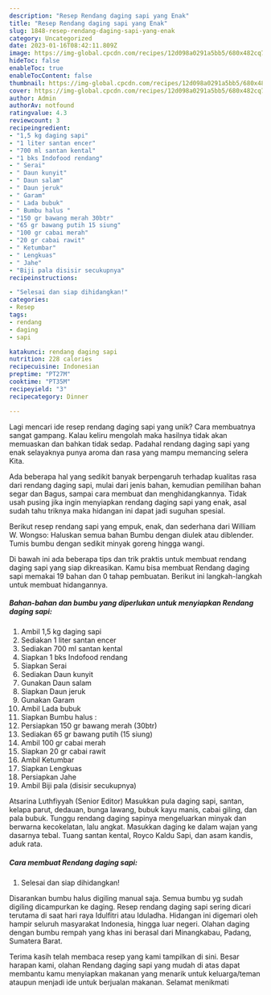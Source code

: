 ```yaml
---
description: "Resep Rendang daging sapi yang Enak"
title: "Resep Rendang daging sapi yang Enak"
slug: 1848-resep-rendang-daging-sapi-yang-enak
category: Uncategorized
date: 2023-01-16T08:42:11.809Z
image: https://img-global.cpcdn.com/recipes/12d098a0291a5bb5/680x482cq70/rendang-daging-sapi-foto-resep-utama.jpg
hideToc: false
enableToc: true
enableTocContent: false
thumbnail: https://img-global.cpcdn.com/recipes/12d098a0291a5bb5/680x482cq70/rendang-daging-sapi-foto-resep-utama.jpg
cover: https://img-global.cpcdn.com/recipes/12d098a0291a5bb5/680x482cq70/rendang-daging-sapi-foto-resep-utama.jpg
author: Admin
authorAv: notfound
ratingvalue: 4.3
reviewcount: 3
recipeingredient:
- "1,5 kg daging sapi"
- "1 liter santan encer"
- "700 ml santan kental"
- "1 bks Indofood rendang"
- " Serai"
- " Daun kunyit"
- " Daun salam"
- " Daun jeruk"
- " Garam"
- " Lada bubuk"
- " Bumbu halus "
- "150 gr bawang merah 30btr"
- "65 gr bawang putih 15 siung"
- "100 gr cabai merah"
- "20 gr cabai rawit"
- " Ketumbar"
- " Lengkuas"
- " Jahe"
- "Biji pala disisir secukupnya"
recipeinstructions:

- "Selesai dan siap dihidangkan!"
categories:
- Resep
tags:
- rendang
- daging
- sapi

katakunci: rendang daging sapi 
nutrition: 228 calories
recipecuisine: Indonesian
preptime: "PT27M"
cooktime: "PT35M"
recipeyield: "3"
recipecategory: Dinner

---
```





Lagi mencari ide resep rendang daging sapi yang unik? Cara membuatnya sangat gampang. Kalau keliru mengolah maka hasilnya tidak akan memuaskan dan bahkan tidak sedap. Padahal rendang daging sapi yang enak selayaknya punya aroma dan rasa yang mampu memancing selera Kita.





Ada beberapa hal yang sedikit banyak berpengaruh terhadap kualitas rasa dari rendang daging sapi, mulai dari jenis bahan, kemudian pemilihan bahan segar dan Bagus, sampai cara membuat dan menghidangkannya. Tidak usah pusing jika ingin menyiapkan rendang daging sapi yang enak,      asal sudah tahu triknya maka hidangan ini dapat jadi suguhan spesial.














Berikut resep rendang sapi yang empuk, enak, dan sederhana dari William W. Wongso: Haluskan semua bahan Bumbu dengan diulek atau diblender. Tumis bumbu dengan sedikit minyak goreng hingga wangi.






Di bawah ini ada beberapa tips dan trik praktis untuk membuat rendang daging sapi yang siap dikreasikan. Kamu bisa membuat Rendang daging sapi memakai 19 bahan dan 0 tahap pembuatan. Berikut ini langkah-langkah untuk membuat hidangannya.

<!--inarticleads1-->

##### Bahan-bahan dan bumbu yang diperlukan untuk menyiapkan Rendang daging sapi:

1. Ambil 1,5 kg daging sapi
1. Sediakan 1 liter santan encer
1. Sediakan 700 ml santan kental
1. Siapkan 1 bks Indofood rendang
1. Siapkan  Serai
1. Sediakan  Daun kunyit
1. Gunakan  Daun salam
1. Siapkan  Daun jeruk
1. Gunakan  Garam
1. Ambil  Lada bubuk
1. Siapkan  Bumbu halus :
1. Persiapkan 150 gr bawang merah (30btr)
1. Sediakan 65 gr bawang putih (15 siung)
1. Ambil 100 gr cabai merah
1. Siapkan 20 gr cabai rawit
1. Ambil  Ketumbar
1. Siapkan  Lengkuas
1. Persiapkan  Jahe
1. Ambil Biji pala (disisir secukupnya)


Atsarina Luthfiyyah (Senior Editor) Masukkan pula daging sapi, santan, kelapa parut, dedauan, bunga lawang, bubuk kayu manis, cabai giling, dan pala bubuk. Tunggu rendang daging sapinya mengeluarkan minyak dan berwarna kecokelatan, lalu angkat. Masukkan daging ke dalam wajan yang dasarnya tebal. Tuang santan kental, Royco Kaldu Sapi, dan asam kandis, aduk rata. 

<!--inarticleads2-->

##### Cara membuat Rendang daging sapi:


1. Selesai dan siap dihidangkan!

Disarankan bumbu halus digiling manual saja. Semua bumbu yg sudah digiling dicampurkan ke daging. Resep rendang daging sapi sering dicari terutama di saat hari raya Idulfitri atau Iduladha. Hidangan ini digemari oleh hampir seluruh masyarakat Indonesia, hingga luar negeri. Olahan daging dengan bumbu rempah yang khas ini berasal dari Minangkabau, Padang, Sumatera Barat. 

Terima kasih telah membaca resep yang kami tampilkan di sini. Besar harapan kami, olahan Rendang daging sapi yang mudah di atas dapat membantu kamu menyiapkan makanan yang menarik untuk keluarga/teman ataupun menjadi ide untuk berjualan makanan. Selamat menikmati
